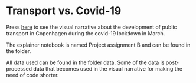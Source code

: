 # Transport vs. Covid-19

Press [here](https://tuelindhart.github.io/Transport_vs_covid19/MainStory.html) to see the visual narrative about the development of public transport in Copenhagen during the covid-19 lockdown in March. 

The explainer notebook is named Project assignment B and can be found in the folder. 

All data used can be found in the folder data. Some of the data is post-processed data that becomes used in the visual narrative for making the need of code shorter. 
